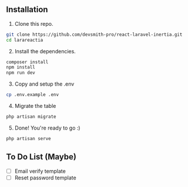 ## Installation
1. Clone this repo.
```bash
git clone https://github.com/devsmith-pro/react-laravel-inertia.git
cd larareactia
```
2. Install the dependencies.
```bash
composer install
npm install
npm run dev
```
3. Copy and setup the .env
```bash
cp .env.example .env
```
4. Migrate the table
```bash
php artisan migrate
```
5. Done! You're ready to go :)
```bash
php artisan serve
```

## To Do List (Maybe)
- [ ] Email verify template
- [ ] Reset password template
